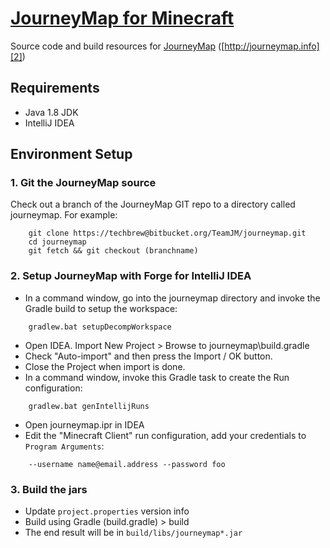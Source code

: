 # [JourneyMap for Minecraft][1]

Source code and build resources for [JourneyMap][2] ([http://journeymap.info][2])

## Requirements

* Java 1.8 JDK
* IntelliJ IDEA

## Environment Setup

### 1. Git the JourneyMap source

Check out a branch of the JourneyMap GIT repo to a directory called journeymap.  For example:

```
    git clone https://techbrew@bitbucket.org/TeamJM/journeymap.git
    cd journeymap
    git fetch && git checkout (branchname)
```

### 2. Setup JourneyMap with Forge for IntelliJ IDEA

* In a command window, go into the journeymap directory and invoke the Gradle build to setup the workspace:

```
    gradlew.bat setupDecompWorkspace
```

* Open IDEA. Import New Project > Browse to journeymap\build.gradle
* Check "Auto-import" and then press the Import / OK button.
* Close the Project when import is done.
* In a command window, invoke this Gradle task to create the Run configuration:

```
    gradlew.bat genIntellijRuns
```
* Open journeymap.ipr in IDEA
* Edit the "Minecraft Client" run configuration, add your credentials to `Program Arguments`: 

```
    --username name@email.address --password foo
```

### 3. Build the jars

* Update `project.properties` version info
* Build using Gradle (build.gradle) > build
* The end result will be in `build/libs/journeymap*.jar`

[1]: https://bitbucket.org/TeamJM/journeymap
[2]: http://journeymap.info